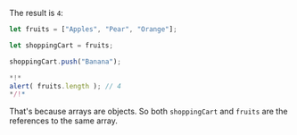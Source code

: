 The result is `4`:


```js run
let fruits = ["Apples", "Pear", "Orange"];

let shoppingCart = fruits;

shoppingCart.push("Banana");

*!*
alert( fruits.length ); // 4
*/!*
```

That's because arrays are objects. So both `shoppingCart` and `fruits` are the references to the same array.

